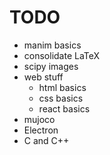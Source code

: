 # TODO
* manim basics
* consolidate LaTeX 
* scipy images
* web stuff 
  * html basics
  * css basics 
  * react basics
* mujoco 
* Electron 
* C and C++

